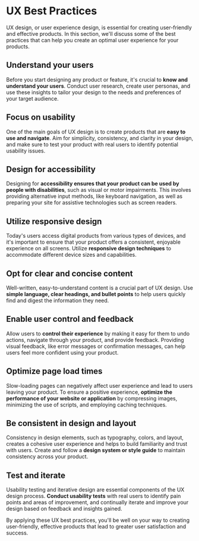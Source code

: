 # UX Best Practices

UX design, or user experience design, is essential for creating user-friendly and effective products. In this section, we'll discuss some of the best practices that can help you create an optimal user experience for your products. 

## Understand your users

Before you start designing any product or feature, it's crucial to **know and understand your users**. Conduct user research, create user personas, and use these insights to tailor your design to the needs and preferences of your target audience. 

## Focus on usability

One of the main goals of UX design is to create products that are **easy to use and navigate**. Aim for simplicity, consistency, and clarity in your design, and make sure to test your product with real users to identify potential usability issues. 

## Design for accessibility

Designing for **accessibility ensures that your product can be used by people with disabilities**, such as visual or motor impairments. This involves providing alternative input methods, like keyboard navigation, as well as preparing your site for assistive technologies such as screen readers.

## Utilize responsive design

Today's users access digital products from various types of devices, and it's important to ensure that your product offers a consistent, enjoyable experience on all screens. Utilize **responsive design techniques** to accommodate different device sizes and capabilities.

## Opt for clear and concise content

Well-written, easy-to-understand content is a crucial part of UX design. Use **simple language, clear headings, and bullet points** to help users quickly find and digest the information they need.

## Enable user control and feedback

Allow users to **control their experience** by making it easy for them to undo actions, navigate through your product, and provide feedback. Providing visual feedback, like error messages or confirmation messages, can help users feel more confident using your product.

## Optimize page load times

Slow-loading pages can negatively affect user experience and lead to users leaving your product. To ensure a positive experience, **optimize the performance of your website or application** by compressing images, minimizing the use of scripts, and employing caching techniques.

## Be consistent in design and layout

Consistency in design elements, such as typography, colors, and layout, creates a cohesive user experience and helps to build familiarity and trust with users. Create and follow a **design system or style guide** to maintain consistency across your product.

## Test and iterate

Usability testing and iterative design are essential components of the UX design process. **Conduct usability tests** with real users to identify pain points and areas of improvement, and continually iterate and improve your design based on feedback and insights gained. 

By applying these UX best practices, you'll be well on your way to creating user-friendly, effective products that lead to greater user satisfaction and success.